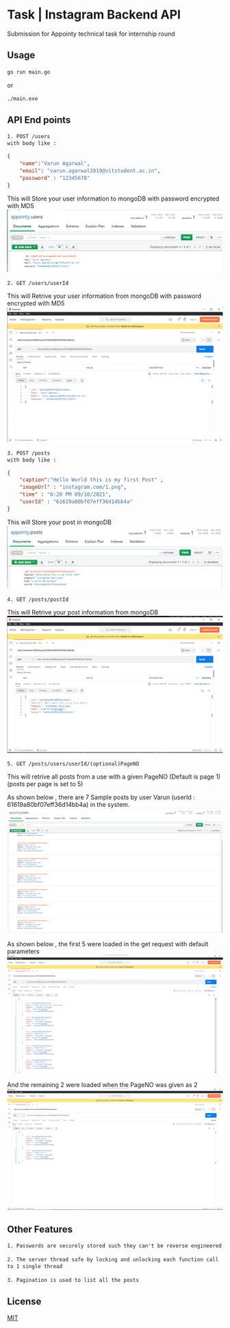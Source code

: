 # Task  | Instagram Backend API

Submission for Appointy technical task for internship round 

## Usage

```bash
go run main.go
```
or
```bash
./main.exe
```
## API End points
    1. POST /users
    with body like :
```json
{
    "name":"Varun Agarwal",
    "email": "varun.agarwal2019@vitstudent.ac.in",
    "password" : "12345678"
}
```

This will Store your user information to mongoDB with password encrypted with MD5
![plot](./images/1.png)
 

    2. GET /users/userId
This will Retrive your user information from mongoDB with password encrypted with MD5
![plot](./images/2.png)

    3. POST /posts
    with body like :
```json
{
    "caption":"Hello World this is my first Post" ,
    "imageUrl" : "instagram.com/1.png",
    "time" : "6:20 PM 09/10/2021",
    "userId" : "61619a80bf07eff36d14bb4a"
}
```
This will Store your post in mongoDB
![plot](./images/3.png)

    4. GET /posts/postId
This will Retrive your post information from mongoDB
![plot](./images/4.png)

    5. GET /posts/users/userId/(optional)PageNO
This will retrive all posts from a use with a given PageNO (Default is page 1) (posts per page is set to 5)

As shown below , there are 7 Sample posts by user Varun (userId : 61619a80bf07eff36d14bb4a) in the system.
![plot](./images/5_1.png)

As shown below , the first 5 were loaded in the get request with default parameters
![plot](./images/5_2.png)

And the remaining 2 were loaded when the PageNO was given as 2
![plot](./images/5_3.png)

## Other Features
    1. Passwords are securely stored such they can't be reverse engineered

    2. The server thread safe by locking and unlocking each function call to 1 single thread

    3. Pagination is used to list all the posts

## License
[MIT](https://choosealicense.com/licenses/mit/)
